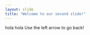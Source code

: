 ```yaml
---
layout: slide
title: "Welcome to our second slide!"
---
```

hola hola
Use the left arrow to go back!
